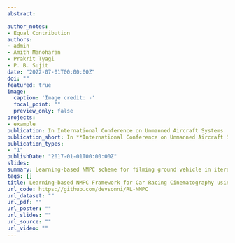 ```yaml
---
abstract: 

author_notes:
- Equal Contribution
authors:
- admin
- Amith Manoharan
- Prakrit Tyagi
- P. B. Sujit
date: "2022-07-01T00:00:00Z"
doi: ""
featured: true
image:
  caption: 'Image credit: -'
  focal_point: ""
  preview_only: false
projects:
- example
publication: In International Conference on Unmanned Aircraft Systems
publication_short: In **International Conference on Unmanned Aircraft Systems (ICUAS)**
publication_types:
- "1"
publishDate: "2017-01-01T00:00:00Z"
slides:
summary: Learning-based NMPC scheme for filming ground vehicle in iterative manner. Controller is able to learn from previous iteration with the help of Reinforcement Learning for improving filming performance.
tags: []
title: Learning-based NMPC Framework for Car Racing Cinematography using Fixed-Wing UAV
url_code: https://github.com/devsonni/RL-NMPC
url_dataset: ""
url_pdf: ""
url_poster: ""
url_slides: ""
url_source: ""
url_video: ""
---
```

